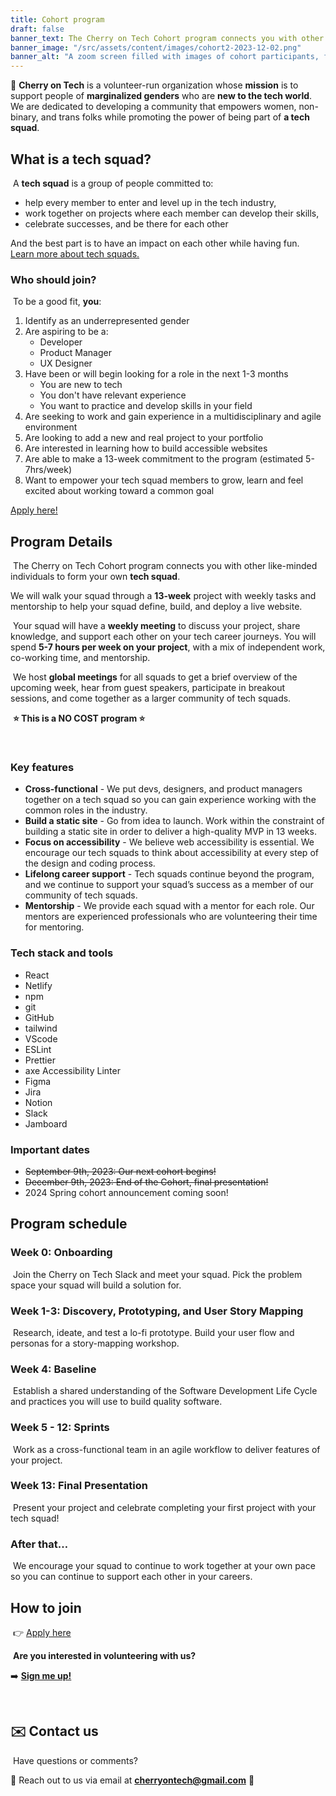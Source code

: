 ```yaml
---
title: Cohort program
draft: false
banner_text: The Cherry on Tech Cohort program connects you with other like-minded individuals to form your own tech squad.
banner_image: "/src/assets/content/images/cohort2-2023-12-02.png"
banner_alt: "A zoom screen filled with images of cohort participants, featuring many smiling faces and user avatars."
---
```

🍒 **Cherry on Tech** is a volunteer-run organization whose **mission** is to support people of **marginalized genders** who are **new to the tech world**. We are dedicated to developing a community that empowers women, non-binary, and trans folks while promoting the power of being part of **a tech squad**.
​
## What is a tech squad?
​
A **tech squad** is a group of people committed to:
​
- help every member to enter and level up in the tech industry,
- work together on projects where each member can develop their skills,
- celebrate successes, and be there for each other
​

And the best part is to have an impact on each other while having fun. [Learn more about tech squads.](https://cherryon.tech/blog/why-i-joined-cherry-on-tech/)
​
​
### Who should join?
​
To be a good fit, **you**:
​

1. Identify as an underrepresented gender
2. Are aspiring to be a:
    - Developer
    - Product Manager
    - UX Designer
3. Have been or will begin looking for a role in the next 1-3 months
    - You are new to tech
    - You don't have relevant experience
    - You want to practice and develop skills in your field 
4. Are seeking to work and gain experience in a multidisciplinary and agile environment
5. Are looking to add a new and real project to your portfolio
6. Are interested in learning how to build accessible websites
7. Are able to make a 13-week commitment to the program (estimated 5-7hrs/week)
8. Want to empower your tech squad members to grow, learn and feel excited about working toward a common goal
​

[Apply here!](https://docs.google.com/forms/d/e/1FAIpQLSclSWDD2FqKBqisJr_7HwzQawMtpcjXzGZhWmxo5nMza38Ffg/viewform?usp=sf_link)
​
##  Program Details
​
The Cherry on Tech Cohort program connects you with other like-minded individuals to form your own **tech squad**.
​

We will walk your squad through a **13-week** project with weekly tasks and mentorship to help your squad define, build, and deploy a live website.

​
Your squad will have a **weekly meeting** to discuss your project, share knowledge, and support each other on your tech career journeys. You will spend **5-7 hours per week on your project**, with a mix of independent work, co-working time, and mentorship.

​
We host **global meetings** for all squads to get a brief overview of the upcoming week, hear from guest speakers, participate in breakout sessions, and come together as a larger community of tech squads.

​
**⭐️ This is a NO COST program ⭐️**

​
### Key features
- **Cross-functional** - We put devs, designers, and product managers together on a tech squad so you can gain experience working with the common roles in the industry.
- **Build a static site** - Go from idea to launch. Work within the constraint of building a static site in order to deliver a high-quality MVP in 13 weeks.
- **Focus on accessibility** - We believe web accessibility is essential. We encourage our tech squads to think about accessibility at every step of the design and coding process.
- **Lifelong career support** - Tech squads continue beyond the program, and we continue to support your squad’s success as a member of our community of tech squads.
- **Mentorship** - We provide each squad with a mentor for each role. Our mentors are experienced professionals who are volunteering their time for mentoring.
​
### Tech stack and tools
- React
- Netlify
- npm
- git
- GitHub
- tailwind
- VScode
- ESLint
- Prettier
- axe Accessibility Linter
- Figma
- Jira
- Notion
- Slack
- Jamboard
​
### Important dates
- ~~September 9th, 2023: Our next cohort begins!~~
- ~~December 9th, 2023: End of the Cohort, final presentation!~~
- 2024 Spring cohort announcement coming soon!
​
##  Program schedule
### **Week 0: Onboarding**
​
Join the Cherry on Tech Slack and meet your squad. Pick the problem space your squad will build a solution for.
​
### **Week 1-3: Discovery, Prototyping, and User Story Mapping**
​
Research, ideate, and test a lo-fi prototype. Build your user flow and personas for a story-mapping workshop.
​
### **Week 4: Baseline**
​
Establish a shared understanding of the Software Development Life Cycle and practices you will use to build quality software.
​
### **Week 5 - 12: Sprints**
​
Work as a cross-functional team in an agile workflow to deliver features of your project.
​
### **Week 13: Final Presentation**
​
Present your project and celebrate completing your first project with your tech squad!
​
### After that…
​
We encourage your squad to continue to work together at your own pace so you can continue to support each other in your careers.
​
##  How to join
​
👉 [Apply here](https://docs.google.com/forms/d/e/1FAIpQLSclSWDD2FqKBqisJr_7HwzQawMtpcjXzGZhWmxo5nMza38Ffg/viewform?usp=sf_link)
​

​
 **Are you interested in volunteering with us?** 
​

➡️ [**Sign me up!**](https://forms.gle/fV4iKrZHDtnK3vEd6)
​

​
## ✉️  Contact us
​
Have questions or comments? 
​

🍒 Reach out to us via email at **cherryontech@gmail.com** 🌸
​
